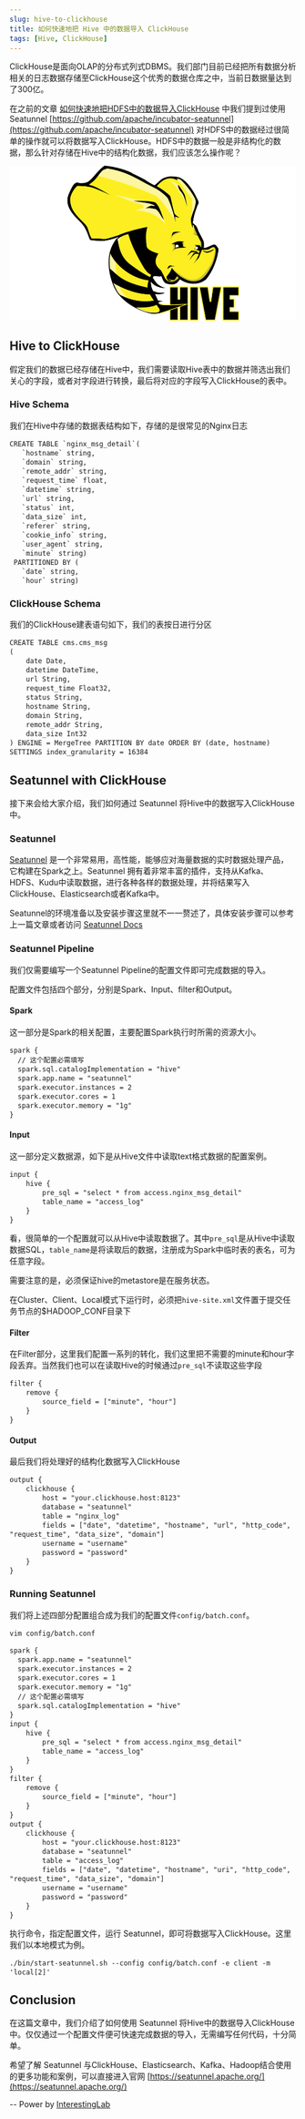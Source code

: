 ```yaml
---
slug: hive-to-clickhouse
title: 如何快速地把 Hive 中的数据导入 ClickHouse
tags: [Hive, ClickHouse]
---
```


ClickHouse是面向OLAP的分布式列式DBMS。我们部门目前已经把所有数据分析相关的日志数据存储至ClickHouse这个优秀的数据仓库之中，当前日数据量达到了300亿。

在之前的文章 [如何快速地把HDFS中的数据导入ClickHouse](i18n/zh-CN/docusaurus-plugin-content-blog/current/2021-12-30-hdfs-to-clickhouse.mdtent-blog/current/2021-12-30-hdfs-to-clickhouse.md) 中我们提到过使用 Seatunnel [https://github.com/apache/incubator-seatunnel](https://github.com/apache/incubator-seatunnel) 对HDFS中的数据经过很简单的操作就可以将数据写入ClickHouse。HDFS中的数据一般是非结构化的数据，那么针对存储在Hive中的结构化数据，我们应该怎么操作呢？

![](/doc/image_zh/hive-logo.png)

## Hive to ClickHouse

假定我们的数据已经存储在Hive中，我们需要读取Hive表中的数据并筛选出我们关心的字段，或者对字段进行转换，最后将对应的字段写入ClickHouse的表中。

### Hive Schema

我们在Hive中存储的数据表结构如下，存储的是很常见的Nginx日志

```
CREATE TABLE `nginx_msg_detail`(
   `hostname` string,
   `domain` string,
   `remote_addr` string,
   `request_time` float,
   `datetime` string,
   `url` string,
   `status` int,
   `data_size` int,
   `referer` string,
   `cookie_info` string,
   `user_agent` string,
   `minute` string)
 PARTITIONED BY (
   `date` string,
   `hour` string)

```

### ClickHouse Schema

我们的ClickHouse建表语句如下，我们的表按日进行分区

```
CREATE TABLE cms.cms_msg
(
    date Date,
    datetime DateTime,
    url String,
    request_time Float32,
    status String,
    hostname String,
    domain String,
    remote_addr String,
    data_size Int32
) ENGINE = MergeTree PARTITION BY date ORDER BY (date, hostname) SETTINGS index_granularity = 16384
```

## Seatunnel with ClickHouse

接下来会给大家介绍，我们如何通过 Seatunnel 将Hive中的数据写入ClickHouse中。

### Seatunnel

[Seatunnel](https://github.com/apache/incubator-seatunnel) 是一个非常易用，高性能，能够应对海量数据的实时数据处理产品，它构建在Spark之上。Seatunnel 拥有着非常丰富的插件，支持从Kafka、HDFS、Kudu中读取数据，进行各种各样的数据处理，并将结果写入ClickHouse、Elasticsearch或者Kafka中。

Seatunnel的环境准备以及安装步骤这里就不一一赘述了，具体安装步骤可以参考上一篇文章或者访问 [Seatunnel Docs](/docs/introduction)

### Seatunnel Pipeline

我们仅需要编写一个Seatunnel Pipeline的配置文件即可完成数据的导入。

配置文件包括四个部分，分别是Spark、Input、filter和Output。

#### Spark


这一部分是Spark的相关配置，主要配置Spark执行时所需的资源大小。
```
spark {
  // 这个配置必需填写
  spark.sql.catalogImplementation = "hive"
  spark.app.name = "seatunnel"
  spark.executor.instances = 2
  spark.executor.cores = 1
  spark.executor.memory = "1g"
}
```

#### Input

这一部分定义数据源，如下是从Hive文件中读取text格式数据的配置案例。

```
input {
    hive {
        pre_sql = "select * from access.nginx_msg_detail"
        table_name = "access_log"
    }
}
```

看，很简单的一个配置就可以从Hive中读取数据了。其中`pre_sql`是从Hive中读取数据SQL，`table_name`是将读取后的数据，注册成为Spark中临时表的表名，可为任意字段。

需要注意的是，必须保证hive的metastore是在服务状态。

在Cluster、Client、Local模式下运行时，必须把`hive-site.xml`文件置于提交任务节点的$HADOOP_CONF目录下

#### Filter

在Filter部分，这里我们配置一系列的转化，我们这里把不需要的minute和hour字段丢弃。当然我们也可以在读取Hive的时候通过`pre_sql`不读取这些字段

```
filter {
    remove {
        source_field = ["minute", "hour"]
    }
}
```

#### Output
最后我们将处理好的结构化数据写入ClickHouse

```
output {
    clickhouse {
        host = "your.clickhouse.host:8123"
        database = "seatunnel"
        table = "nginx_log"
        fields = ["date", "datetime", "hostname", "url", "http_code", "request_time", "data_size", "domain"]
        username = "username"
        password = "password"
    }
}
```

### Running Seatunnel

我们将上述四部分配置组合成为我们的配置文件`config/batch.conf`。

    vim config/batch.conf

```
spark {
  spark.app.name = "seatunnel"
  spark.executor.instances = 2
  spark.executor.cores = 1
  spark.executor.memory = "1g"
  // 这个配置必需填写
  spark.sql.catalogImplementation = "hive"
}
input {
    hive {
        pre_sql = "select * from access.nginx_msg_detail"
        table_name = "access_log"
    }
}
filter {
    remove {
        source_field = ["minute", "hour"]
    }
}
output {
    clickhouse {
        host = "your.clickhouse.host:8123"
        database = "seatunnel"
        table = "access_log"
        fields = ["date", "datetime", "hostname", "uri", "http_code", "request_time", "data_size", "domain"]
        username = "username"
        password = "password"
    }
}
```

执行命令，指定配置文件，运行 Seatunnel，即可将数据写入ClickHouse。这里我们以本地模式为例。

    ./bin/start-seatunnel.sh --config config/batch.conf -e client -m 'local[2]'


## Conclusion

在这篇文章中，我们介绍了如何使用 Seatunnel 将Hive中的数据导入ClickHouse中。仅仅通过一个配置文件便可快速完成数据的导入，无需编写任何代码，十分简单。

希望了解 Seatunnel 与ClickHouse、Elasticsearch、Kafka、Hadoop结合使用的更多功能和案例，可以直接进入官网 [https://seatunnel.apache.org/](https://seatunnel.apache.org/)

-- Power by [InterestingLab](https://github.com/InterestingLab)
